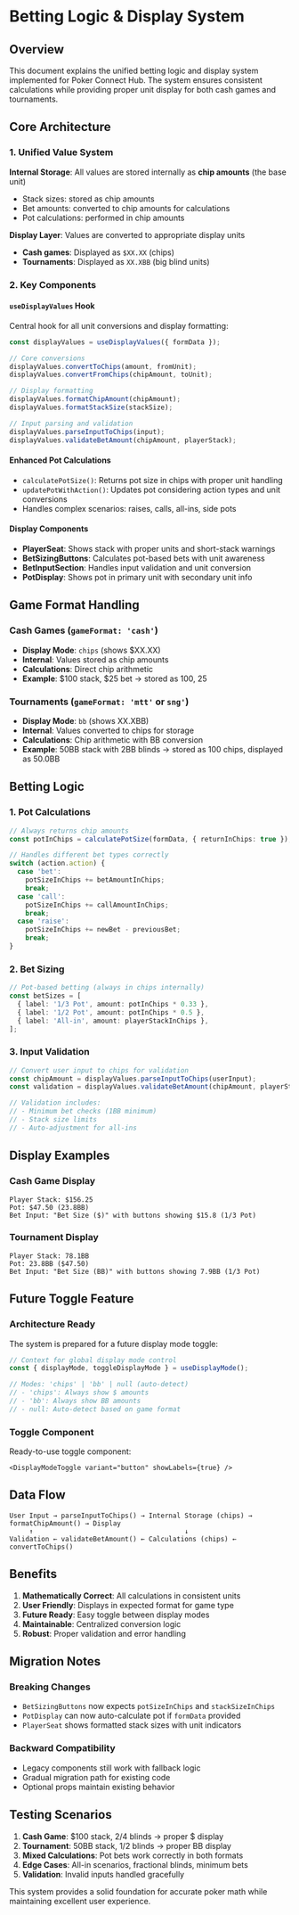 # Betting Logic & Display System

## Overview

This document explains the unified betting logic and display system implemented for Poker Connect Hub. The system ensures consistent calculations while providing proper unit display for both cash games and tournaments.

## Core Architecture

### 1. Unified Value System

**Internal Storage**: All values are stored internally as **chip amounts** (the base unit)

- Stack sizes: stored as chip amounts
- Bet amounts: converted to chip amounts for calculations
- Pot calculations: performed in chip amounts

**Display Layer**: Values are converted to appropriate display units

- **Cash games**: Displayed as `$XX.XX` (chips)
- **Tournaments**: Displayed as `XX.XBB` (big blind units)

### 2. Key Components

#### `useDisplayValues` Hook

Central hook for all unit conversions and display formatting:

```typescript
const displayValues = useDisplayValues({ formData });

// Core conversions
displayValues.convertToChips(amount, fromUnit);
displayValues.convertFromChips(chipAmount, toUnit);

// Display formatting
displayValues.formatChipAmount(chipAmount);
displayValues.formatStackSize(stackSize);

// Input parsing and validation
displayValues.parseInputToChips(input);
displayValues.validateBetAmount(chipAmount, playerStack);
```

#### Enhanced Pot Calculations

- `calculatePotSize()`: Returns pot size in chips with proper unit handling
- `updatePotWithAction()`: Updates pot considering action types and unit conversions
- Handles complex scenarios: raises, calls, all-ins, side pots

#### Display Components

- **PlayerSeat**: Shows stack with proper units and short-stack warnings
- **BetSizingButtons**: Calculates pot-based bets with unit awareness
- **BetInputSection**: Handles input validation and unit conversion
- **PotDisplay**: Shows pot in primary unit with secondary unit info

## Game Format Handling

### Cash Games (`gameFormat: 'cash'`)

- **Display Mode**: `chips` (shows $XX.XX)
- **Internal**: Values stored as chip amounts
- **Calculations**: Direct chip arithmetic
- **Example**: $100 stack, $25 bet → stored as 100, 25

### Tournaments (`gameFormat: 'mtt'` or `sng'`)

- **Display Mode**: `bb` (shows XX.XBB)
- **Internal**: Values converted to chips for storage
- **Calculations**: Chip arithmetic with BB conversion
- **Example**: 50BB stack with 2BB blinds → stored as 100 chips, displayed as 50.0BB

## Betting Logic

### 1. Pot Calculations

```typescript
// Always returns chip amounts
const potInChips = calculatePotSize(formData, { returnInChips: true });

// Handles different bet types correctly
switch (action.action) {
  case 'bet':
    potSizeInChips += betAmountInChips;
    break;
  case 'call':
    potSizeInChips += callAmountInChips;
    break;
  case 'raise':
    potSizeInChips += newBet - previousBet;
    break;
}
```

### 2. Bet Sizing

```typescript
// Pot-based betting (always in chips internally)
const betSizes = [
  { label: '1/3 Pot', amount: potInChips * 0.33 },
  { label: '1/2 Pot', amount: potInChips * 0.5 },
  { label: 'All-in', amount: playerStackInChips },
];
```

### 3. Input Validation

```typescript
// Convert user input to chips for validation
const chipAmount = displayValues.parseInputToChips(userInput);
const validation = displayValues.validateBetAmount(chipAmount, playerStack);

// Validation includes:
// - Minimum bet checks (1BB minimum)
// - Stack size limits
// - Auto-adjustment for all-ins
```

## Display Examples

### Cash Game Display

```
Player Stack: $156.25
Pot: $47.50 (23.8BB)
Bet Input: "Bet Size ($)" with buttons showing $15.8 (1/3 Pot)
```

### Tournament Display

```
Player Stack: 78.1BB
Pot: 23.8BB ($47.50)
Bet Input: "Bet Size (BB)" with buttons showing 7.9BB (1/3 Pot)
```

## Future Toggle Feature

### Architecture Ready

The system is prepared for a future display mode toggle:

```typescript
// Context for global display mode control
const { displayMode, toggleDisplayMode } = useDisplayMode();

// Modes: 'chips' | 'bb' | null (auto-detect)
// - 'chips': Always show $ amounts
// - 'bb': Always show BB amounts
// - null: Auto-detect based on game format
```

### Toggle Component

Ready-to-use toggle component:

```tsx
<DisplayModeToggle variant="button" showLabels={true} />
```

## Data Flow

```
User Input → parseInputToChips() → Internal Storage (chips) → formatChipAmount() → Display
     ↑                                      ↓
Validation ← validateBetAmount() ← Calculations (chips) ← convertToChips()
```

## Benefits

1. **Mathematically Correct**: All calculations in consistent units
2. **User Friendly**: Displays in expected format for game type
3. **Future Ready**: Easy toggle between display modes
4. **Maintainable**: Centralized conversion logic
5. **Robust**: Proper validation and error handling

## Migration Notes

### Breaking Changes

- `BetSizingButtons` now expects `potSizeInChips` and `stackSizeInChips`
- `PotDisplay` can now auto-calculate pot if `formData` provided
- `PlayerSeat` shows formatted stack sizes with unit indicators

### Backward Compatibility

- Legacy components still work with fallback logic
- Gradual migration path for existing code
- Optional props maintain existing behavior

## Testing Scenarios

1. **Cash Game**: $100 stack, $2/$4 blinds → proper $ display
2. **Tournament**: 50BB stack, 1/2 blinds → proper BB display
3. **Mixed Calculations**: Pot bets work correctly in both formats
4. **Edge Cases**: All-in scenarios, fractional blinds, minimum bets
5. **Validation**: Invalid inputs handled gracefully

This system provides a solid foundation for accurate poker math while maintaining excellent user experience.
